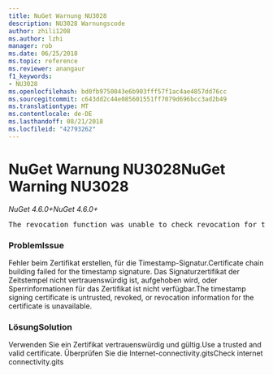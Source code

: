```yaml
---
title: NuGet Warnung NU3028
description: NU3028 Warnungscode
author: zhili1208
ms.author: lzhi
manager: rob
ms.date: 06/25/2018
ms.topic: reference
ms.reviewer: anangaur
f1_keywords:
- NU3028
ms.openlocfilehash: bd0fb9750043e6b903fff57f1ac4ae4857dd76cc
ms.sourcegitcommit: c643dd2c44e085601551ff7079d696bcc3ad2b49
ms.translationtype: MT
ms.contentlocale: de-DE
ms.lasthandoff: 08/21/2018
ms.locfileid: "42793262"
---
```

# <a name="nuget-warning-nu3028"></a><span data-ttu-id="59eec-103">NuGet Warnung NU3028</span><span class="sxs-lookup"><span data-stu-id="59eec-103">NuGet Warning NU3028</span></span>

<span data-ttu-id="59eec-104">*NuGet 4.6.0+*</span><span class="sxs-lookup"><span data-stu-id="59eec-104">*NuGet 4.6.0+*</span></span>

<pre>The revocation function was unable to check revocation for the certificate.</pre>

### <a name="issue"></a><span data-ttu-id="59eec-105">Problem</span><span class="sxs-lookup"><span data-stu-id="59eec-105">Issue</span></span>
<span data-ttu-id="59eec-106">Fehler beim Zertifikat erstellen, für die Timestamp-Signatur.</span><span class="sxs-lookup"><span data-stu-id="59eec-106">Certificate chain building failed for the timestamp signature.</span></span> <span data-ttu-id="59eec-107">Das Signaturzertifikat der Zeitstempel nicht vertrauenswürdig ist, aufgehoben wird, oder Sperrinformationen für das Zertifikat ist nicht verfügbar.</span><span class="sxs-lookup"><span data-stu-id="59eec-107">The timestamp signing certificate is untrusted, revoked, or revocation information for the certificate is unavailable.</span></span>

### <a name="solution"></a><span data-ttu-id="59eec-108">Lösung</span><span class="sxs-lookup"><span data-stu-id="59eec-108">Solution</span></span>
<span data-ttu-id="59eec-109">Verwenden Sie ein Zertifikat vertrauenswürdig und gültig.</span><span class="sxs-lookup"><span data-stu-id="59eec-109">Use a trusted and valid certificate.</span></span> <span data-ttu-id="59eec-110">Überprüfen Sie die Internet-connectivity.gits</span><span class="sxs-lookup"><span data-stu-id="59eec-110">Check internet connectivity.gits</span></span>
